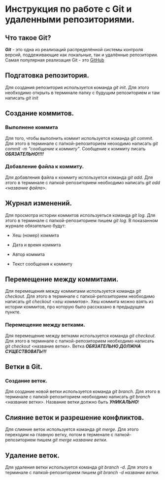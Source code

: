# Инструкция по работе с Git и удаленными репозиториями.

## Что такое Git?
***Git*** - это одна из реализаций распределённой системы контроля версий, поддеживающие как локальные, так и удалённые репозитории. Самая популярная реализация Git - это [GitHub](https://github.com)

## Подгатовка репозитория.
Для создания репозитория используется команда *git init*. Для этого необходимо открыть в терминале папку с будущим репозиторием и там написать  *git init*

## Создание коммитов.

### Выполнене коммита
Для того, чтобы выполнить коммит используется команда *git commit*. Для этого в терминале с папкой-репозиторием неоходимо написать *git commit -m "сообщение к коммиту"*. Сообщение к коммиту писать ***ОБЯЗАТЕЛЬНО!!!!***

### Добавление файла к коммиту.
Для добавления файла к коммиту используется команда *git add*. Для этого в терминале с папкой-репозиторием необходимо написать *git add <название файла>*.

## Журнал изменений. 
Для просмотра истории коммитов используеться команда *git log*. Для этого в терминале с папкой-репозиторием пишем *git log*. В показанном журнале обязательно будут:

* Хеш (номер) коммита

* Дата и время коммита

* Автор коммита

* Текст сообщения к коммиту

## Перемещение между коммитами.
Для перемещения между коммитами используется команда *git checkout*. Для этого в терминале с папкой-репозиторием необходимо написать *git checkout <хеш коммитов>*. Хеш коммита можно взять из истории коммитов, про которую было рассказано в предыдущем пункте.
 
### Перемещение между ветками.
Для перемещение между ветками используется команда *git checkout*. Для этого в терминале с папкой-репозиторием необходимо написать *git checkout* <название ветки>. Ветка ***ОБЯЗАТЕЛЬНО ДОЛЖНА СУЩЕСТВОВАТЬ!!!***

## Ветки в Git.

### Создание веток.
Для создание новой ветки используется команда *git branch*. Для этого в терминале с папкой-репозиторием необходимо написать *git branch* <название ветки>. Название ветки должно быть ***УНИКАЛЬНО***! 
## Слияние веток и разрешение конфликтов.
Для слияние веток используется команда *git merge*. Для этого переходим на главную ветку, потом в терменале с папкой-репозиторием пишем *git merge название ветки*.
## Удаление веток.
Для удаления ветки используется команда *git branch -d*. Для этого в терминале с папкой-репозиторием пишем *git branch -d название ветки*.


